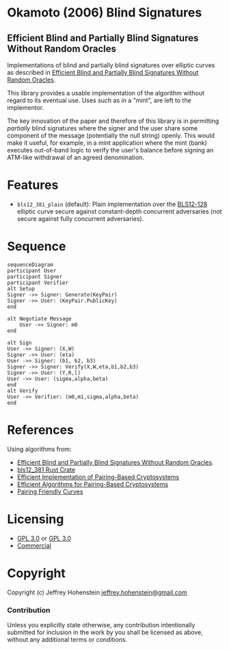 # Okamoto (2006) Blind Signatures
## Efficient Blind and Partially Blind Signatures Without Random Oracles

Implementations of blind and partially blind signatures over elliptic curves as described in [Efficient Blind and Partially Blind Signatures Without Random Oracles](https://link.springer.com/content/pdf/10.1007%2F11681878_5.pdf).

This library provides a usable implementation of the algorithm without regard to its eventual use. Uses such as in a "mint", are left to the implementor.

The key innovation of the paper and therefore of this library is in permitting *partially* blind signatures where the signer and the user share some component of the message (potentially the null string) openly. This would make it useful, for example, in a mint application where the mint (bank) executes out-of-band logic to verify the user's balance before signing an ATM-like withdrawal of an agreed denomination.

# Features

* `bls12_381_plain` (default): Plain implementation over the [BLS12-128](http://docs.rs/bls12_381) elliptic curve secure against constant-depth concurrent adversaries (not secure against fully concurrent adversaries).


# Sequence

```mermaid
sequenceDiagram
participant User
participant Signer
participant Verifier
alt Setup
Signer ->> Signer: Generate(KeyPair)
Signer ->> User: (KeyPair.PublicKey)
end

alt Negotiate Message
    User ->> Signer: m0
end

alt Sign
User ->> Signer: (X,W)
Signer ->> User: (eta)
User ->> Signer: (b1, b2, b3)
Signer ->> Signer: Verify(X,W,eta,b1,b2,b3)
Signer ->> User: (Y,R,l)
User ->> User: (sigma,alpha,beta)
end
alt Verify
User ->> Verifier: (m0,m1,sigma,alpha,beta)
end
```

# References

Using algorithms from:
* [Efficient Blind and Partially Blind Signatures Without Random Oracles](https://link.springer.com/content/pdf/10.1007%2F11681878_5.pdf).
* [bls12_381 Rust Crate](https://docs.rs/bls12_381/latest/bls12_381/)
* [Efficient Implementation of Pairing-Based Cryptosystems](https://link.springer.com/content/pdf/10.1007/s00145-004-0311-z.pdf)
* [Efficient Algorithms for Pairing-Based Cryptosystems](https://www.researchgate.net/profile/Hae-Kim-10/publication/40721105_Efficient_Algorithms_for_Pairing-Based_Cryptosystems/links/00463516819ba229e8000000/Efficient-Algorithms-for-Pairing-Based-Cryptosystems.pdf)
* [Pairing Friendly Curves](https://www.ietf.org/archive/id/draft-irtf-cfrg-pairing-friendly-curves-10.html#name-for-128-bit-security)

# Licensing

* [GPL 3.0](https://spdx.org/licenses/GPL-3.0-only.html) or [GPL 3.0](./LICENSE-GPL-3.0.md)
* [Commercial](./LICENSE-COMMERCIAL.md)

# Copyright

Copyright (c) Jeffrey Hohenstein <jeffrey.hohenstein@gmail.com>

### Contribution

Unless you explicitly state otherwise, any contribution intentionally
submitted for inclusion in the work by you shall be licensed as above, without any additional terms or
conditions.
